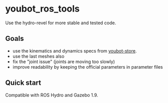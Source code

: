youbot_ros_tools
================

Use the hydro-revel for more stable and tested code.

## Goals

+ use the kinematics and dynamics specs from [youbot-store][1].
+ use the last meshes also
+ fix the "joint issue" (joints are moving too slowly)
+ improve readability by keeping the official parameters in parameter files

## Quick start

Compatible with ROS Hydro and Gazebo 1.9.

[1]: http://www.youbot-store.com/youbot-developers/software/simulation/kuka-youbot-kinematics-dynamics-and-3d-model
